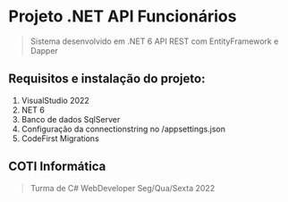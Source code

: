 # Projeto .NET API Funcionários
> Sistema desenvolvido em .NET 6 API REST com EntityFramework e Dapper
## Requisitos e instalação do projeto:
1. VisualStudio 2022
2. NET 6
3. Banco de dados SqlServer
4. Configuração da connectionstring no /appsettings.json
5. CodeFirst Migrations
## COTI Informática
> Turma de C# WebDeveloper Seg/Qua/Sexta 2022


